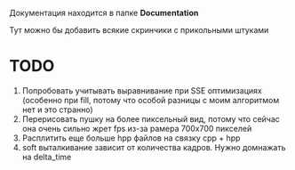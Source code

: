 Документация находится в папке **Documentation**

Тут можно бы добавить всякие скринчики с прикольными штуками

# TODO
1) Попробовать учитывать выравнивание при SSE оптимизациях (особенно при fill, потому что особой разницы с моим алгоритмом нет и это странно)
2) Перерисовать пушку на более пиксельный вид, потому что сейчас она очень сильно жрет fps из-за рамера 700x700 пикселей 
3) Расплитить еще больше hpp файлов на связку cpp + hpp
4) soft выталкивание зависит от количества кадров. Нужно домнажать на delta_time
